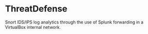 # ThreatDefense
Snort IDS/IPS log analytics through the use of Splunk forwarding in a VirtualBox internal network.
